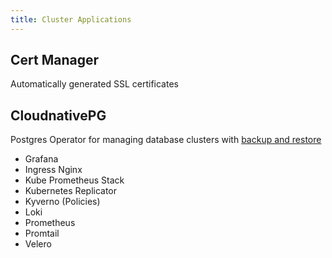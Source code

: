 ```yaml
---
title: Cluster Applications
---
```


## Cert Manager
Automatically generated SSL certificates


## CloudnativePG
Postgres Operator for managing database clusters with [backup and restore](docs/operations/backup-and-restore)


- Grafana
- Ingress Nginx
- Kube Prometheus Stack
- Kubernetes Replicator
- Kyverno (Policies)
- Loki
- Prometheus
- Promtail
- Velero
